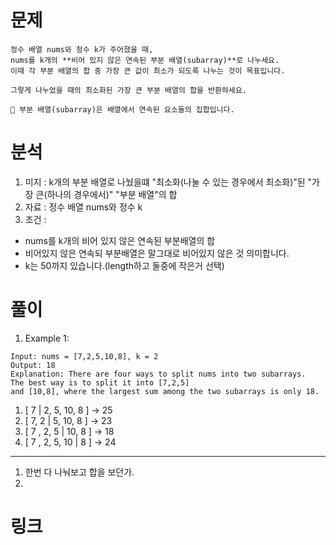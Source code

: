# 문제 
~~~text
정수 배열 nums와 정수 k가 주어졌을 때, 
nums를 k개의 **비어 있지 않은 연속된 부분 배열(subarray)**로 나누세요.
이때 각 부분 배열의 합 중 가장 큰 값이 최소가 되도록 나누는 것이 목표입니다.

그렇게 나누었을 때의 최소화된 가장 큰 부분 배열의 합을 반환하세요.

🔹 부분 배열(subarray)은 배열에서 연속된 요소들의 집합입니다.
~~~

# 분석 
1. 미지 : k개의 부분 배열로 나눴을떄 "최소화(나눌 수 있는 경우에서 최소화)"된 "가장 큰(하나의 경우에서)" "부분 배열"의 합 
2. 자료 : 정수 배열 nums와 정수 k
3. 조건 : 
- nums를 k개의 비어 있지 않은 연속된 부분배열의 합
- 비어있지 않은 연속되 부분배열은 말그대로 비어있지 않은 것 의미합니다. 
- k는 50까지 있습니다.(length하고 둘중에 작은거 선택)

# 풀이 
1. Example 1:
~~~text
Input: nums = [7,2,5,10,8], k = 2
Output: 18
Explanation: There are four ways to split nums into two subarrays.
The best way is to split it into [7,2,5] 
and [10,8], where the largest sum among the two subarrays is only 18.
~~~
1. [ 7 | 2,  5, 10, 8 ] -> 25
2. [ 7,  2 | 5, 10, 8 ] -> 23
3. [ 7 , 2, 5 | 10, 8 ] -> 18
4. [ 7 , 2, 5, 10 | 8 ] -> 24
--------------------------

1. 한번 다 나눠보고 합을 보던가.
2. 


# 링크 
